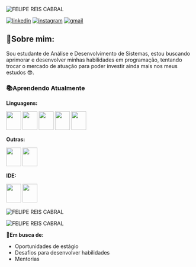 ![FELIPE REIS CABRAL](https://github.com/user-attachments/assets/bab8ea3e-0a9f-49fb-99fc-c6b8038b3467)

[![linkedin](https://img.shields.io/badge/LinkedIn-0077B5?style=for-the-badge&logo=linkedin&logoColor=white)](https://www.linkedin.com/in/felipe-reis-cabral/)
[![instagram](https://img.shields.io/badge/Instagram-E4405F?style=for-the-badge&logo=instagram&logoColor=white)](https://www.instagram.com/felipereis_cabral/)
[![gmail](https://img.shields.io/badge/Gmail-D14836?style=for-the-badge&logo=gmail&logoColor=white)](mailto:felipereiscabral@gmail.com)


## 🧾**Sobre mim:**

Sou estudante de Análise e Desenvolvimento de Sistemas, estou buscando aprimorar e desenvolver minhas habilidades em programação, tentando trocar o mercado de atuação para poder investir ainda mais nos meus estudos 😎.

### 📚**Aprendendo Atualmente**

**Linguagens:**
<div style="display: inline_block">
            <img  src="https://cdn.jsdelivr.net/gh/devicons/devicon@latest/icons/python/python-original-wordmark.svg" width="40" height="50"/>
            <img src="https://cdn.jsdelivr.net/gh/devicons/devicon@latest/icons/javascript/javascript-original.svg" width="40" height="50"/>
            <img src="https://cdn.jsdelivr.net/gh/devicons/devicon@latest/icons/java/java-original-wordmark.svg" width="40" height="50"/>
            <img src="https://cdn.jsdelivr.net/gh/devicons/devicon@latest/icons/html5/html5-original-wordmark.svg" width="40" height="50"/>            
            <img src="https://cdn.jsdelivr.net/gh/devicons/devicon@latest/icons/css3/css3-original-wordmark.svg" width="40" height="50"/>        
</div>

**Outras:**
<div style="display: inline_block">
            <img src="https://cdn.jsdelivr.net/gh/devicons/devicon@latest/icons/github/github-original-wordmark.svg" width="40" height="50"/>            
            <img src="https://cdn.jsdelivr.net/gh/devicons/devicon@latest/icons/git/git-original.svg" width="40" height="50"/>         
</div>


**IDE:**
<div style="display: inline_block">
            <img src="https://cdn.jsdelivr.net/gh/devicons/devicon@latest/icons/pycharm/pycharm-original.svg" width="40" height="50"/>        
            <img src="https://cdn.jsdelivr.net/gh/devicons/devicon@latest/icons/vscode/vscode-original.svg" width="40" height="50"/>      
            <p>   
</div>       
          

![FELIPE REIS CABRAL](https://github-readme-stats.vercel.app/api?username=FelipeReisCabral&theme=blue-green)

![FELIPE REIS CABRAL](https://github-readme-stats.vercel.app/api/top-langs/?username=FelipeReisCabral&theme=blue-green)


**🔎Em busca de:**

* Oportunidades de estágio
* Desafios para desenvolver habilidades
* Mentorias
